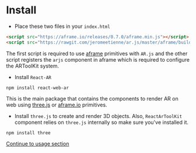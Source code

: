 # Install

* Place these two files in your `index.html`

```html
<script src="https://aframe.io/releases/0.7.0/aframe.min.js"></script>
<script src="https://rawgit.com/jeromeetienne/ar.js/master/aframe/build/aframe-ar.js"></script>
```

The first script is required to use [aframe](aframe.io) primitives with `AR.js` and the other script registers the `arjs` component in aframe which is required to configure the ARToolKit system.

* Install `React-AR`

```
npm install react-web-ar
```

This is the main package that contains the components to render AR on web using [three.js](https://threejs.org) or [aframe.io](aframe.io) primitives.

* Install `three.js` to create and render 3D objects. Also, `ReactArToolKit` component relies on `three.js` internally so make sure you've installed it.

```
npm install three
```

[Continue to usage section](./usage.md)
